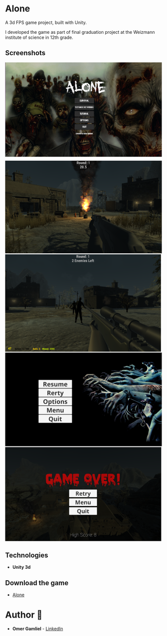 # Alone

A 3d FPS game project, built with Unity.

I developed the game as part of final graduation project at the Weizmann institute of science in 12th grade.

## Screenshots

<img src="Screenshots/alone_screenshot_5.png"/>

<img src="Screenshots/alone_screenshot.png">

<img src="Screenshots/alone_screenshot_4.png"/>

<img src="Screenshots/alone_screenshot_2.png"/>

<img src="Screenshots/alone_screenshot_3.png"/>

## Technologies

 - **Unity 3d**

## Download the game

- [Alone](https://drive.google.com/drive/folders/0B-u6v7WwhosebEhKSU5MU201dU0?usp=sharing)

# Author 🙋

-   **Omer Gamliel** - [LinkedIn](https://www.linkedin.com/in/omer-gamliel-6a813a188/)

